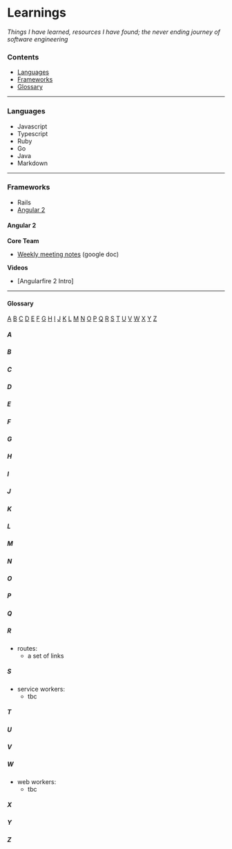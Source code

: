 # Learnings

*Things I have learned, resources I have found; the never ending journey of software engineering*

### Contents

- [Languages](#languages)
- [Frameworks](#frameworks)
- [Glossary](#glossary)

---

### Languages

- Javascript
- Typescript
- Ruby
- Go
- Java
- Markdown

---

### Frameworks

- Rails
- [Angular 2](#angular-2)

#### Angular 2

**Core Team**

- [Weekly meeting notes](https://docs.google.com/document/d/150lerb1LmNLuau_a_EznPV1I1UHMTbEl61t4hZ7ZpS0/edit#) (google doc)

**Videos**

- [Angularfire 2 Intro]

---

#### Glossary
[A](#a) [B](#b) [C](#c) [D](#d) [E](#e) [F](#f) [G](#g) [H](#h) [I](#i) [J](#j) [K](#k) [L](#l) [M](#m) [N](#n) [O](#o) [P](#p) [Q](#q) [R](#r) [S](#s) [T](#t) [U](#u) [V](#v) [W](#w) [X](#x) [Y](#y) [Z](#z)

##### A

##### B

##### C

##### D

##### E

##### F

##### G

##### H

##### I

##### J

##### K

##### L

##### M

##### N

##### O

##### P

##### Q

##### R
- routes:
  - a set of links

##### S
- service workers:
  - tbc

##### T

##### U

##### V

##### W
- web workers:
  - tbc 

##### X

##### Y

##### Z